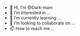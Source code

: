 - 👋 Hi, I’m @Dark-mam
- 👀 I’m interested in ...
- 🌱 I’m currently learning ...
- 💞️ I’m looking to collaborate on ...
- 📫 How to reach me ...

<!---
Dark-mam/Dark-mam is a ✨ special ✨ repository because its `README.md` (this file) appears on your GitHub profile.
You can click the Preview link to take a look at your changes.
--->
